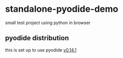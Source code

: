 # standalone-pyodide-demo
small test project using python in browser

## pyodide distribution
this is set up to use pyodide [v0.14.1](https://github.com/iodide-project/pyodide/releases)
